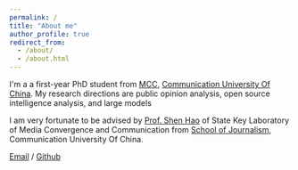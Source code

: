 ```yaml
---
permalink: /
title: "About me"
author_profile: true
redirect_from: 
  - /about/
  - /about.html
---
```


I'm a a first-year PhD student from [MCC](https://mcc.cuc.edu.cn/), [Communication University Of China](https://www.cuc.edu.cn/). My research directions are public opinion analysis, open source intelligence analysis, and large models

I am very fortunate to be advised by [Prof. Shen Hao](https://xinwenxueyuan.cuc.edu.cn/2021/0608/c7648a182645/page.htm) of State Key Laboratory of Media Convergence and Communication from [School of Journalism](https://xinwenxueyuan.cuc.edu.cn/main.htm), Communication University Of China. 

[Email](mailto:yuyingling@cuc.edu.cn) / [Github](https://github.com/Diuyilu)
